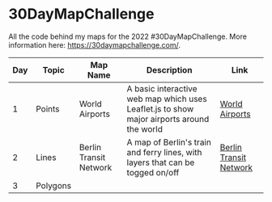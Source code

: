 # 30DayMapChallenge
All the code behind my maps for the 2022 #30DayMapChallenge. More information here: https://30daymapchallenge.com/.

| **Day** | **Topic** | **Map Name**           | **Description**                                                                           | **Link**                                                                         |
|---------|-----------|------------------------|-------------------------------------------------------------------------------------------|----------------------------------------------------------------------------------|
| 1       | Points    | World Airports         | A basic interactive web map which uses Leaflet.js to show major airports around the world | [World Airports](https://www.carston.org/30DayMapChallenge/day_01_points)        |
| 2       | Lines     | Berlin Transit Network | A map of Berlin's train and ferry lines, with layers that can be togged on/off            | [Berlin Transit Network](https://www.carston.org/30DayMapChallenge/day_02_lines) |
| 3       | Polygons  |                        |                                                                                           |                                                                                  |